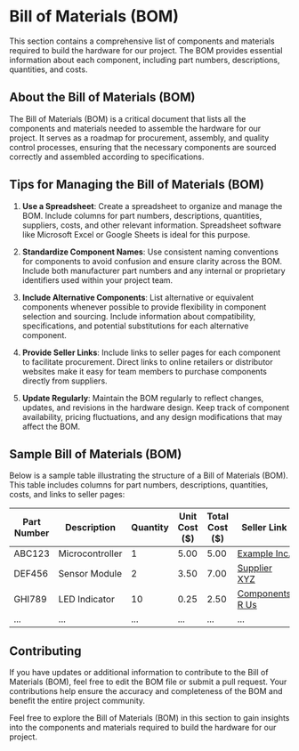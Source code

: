 # Bill of Materials (BOM)

This section contains a comprehensive list of components and materials required to build the hardware for our project. The BOM provides essential information about each component, including part numbers, descriptions, quantities, and costs.

## About the Bill of Materials (BOM)

The Bill of Materials (BOM) is a critical document that lists all the components and materials needed to assemble the hardware for our project. It serves as a roadmap for procurement, assembly, and quality control processes, ensuring that the necessary components are sourced correctly and assembled according to specifications.

## Tips for Managing the Bill of Materials (BOM)

1. **Use a Spreadsheet**: Create a spreadsheet to organize and manage the BOM. Include columns for part numbers, descriptions, quantities, suppliers, costs, and other relevant information. Spreadsheet software like Microsoft Excel or Google Sheets is ideal for this purpose.

2. **Standardize Component Names**: Use consistent naming conventions for components to avoid confusion and ensure clarity across the BOM. Include both manufacturer part numbers and any internal or proprietary identifiers used within your project team.

3. **Include Alternative Components**: List alternative or equivalent components whenever possible to provide flexibility in component selection and sourcing. Include information about compatibility, specifications, and potential substitutions for each alternative component.

4. **Provide Seller Links**: Include links to seller pages for each component to facilitate procurement. Direct links to online retailers or distributor websites make it easy for team members to purchase components directly from suppliers.

5. **Update Regularly**: Maintain the BOM regularly to reflect changes, updates, and revisions in the hardware design. Keep track of component availability, pricing fluctuations, and any design modifications that may affect the BOM.

## Sample Bill of Materials (BOM)

Below is a sample table illustrating the structure of a Bill of Materials (BOM). This table includes columns for part numbers, descriptions, quantities, costs, and links to seller pages:

| Part Number | Description            | Quantity | Unit Cost ($) | Total Cost ($) | Seller Link       |
|-------------|------------------------|----------|---------------|----------------|-------------------|
| ABC123      | Microcontroller        | 1        | 5.00          | 5.00           | [Example Inc.](https://www.example.com)  |
| DEF456      | Sensor Module          | 2        | 3.50          | 7.00           | [Supplier XYZ](https://www.supplierxyz.com) |
| GHI789      | LED Indicator          | 10       | 0.25          | 2.50           | [Components R Us](https://www.componentsrus.com) |
| ...         | ...                    | ...      | ...           | ...            | ...               |

## Contributing

If you have updates or additional information to contribute to the Bill of Materials (BOM), feel free to edit the BOM file or submit a pull request. Your contributions help ensure the accuracy and completeness of the BOM and benefit the entire project community.

Feel free to explore the Bill of Materials (BOM) in this section to gain insights into the components and materials required to build the hardware for our project.
